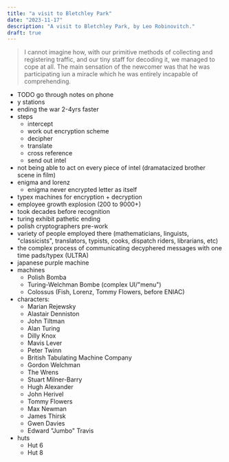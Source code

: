 ```yaml
---
title: "a visit to Bletchley Park"
date: "2023-11-17"
description: "A visit to Bletchley Park, by Leo Robinovitch."
draft: true
---
```


> I cannot imagine how, with our primitive methods of collecting and registering traffic, and our tiny staff for
> decoding it, we managed to cope at all. The main sensation of the newcomer was that he was participating iun a miracle
> which he was entirely incapable of comprehending.

- TODO go through notes on phone
- y stations
- ending the war 2-4yrs faster
- steps
  - intercept
  - work out encryption scheme
  - decipher
  - translate
  - cross reference
  - send out intel
- not being able to act on every piece of intel (dramatacized brother scene in film)
- enigma and lorenz
  - enigma never encrypted letter as itself
- typex machines for encryption + decryption
- employee growth explosion (200 to 9000+)
- took decades before recognition
- turing exhibit pathetic ending
- polish cryptographers pre-work
- variety of people employed there (mathematicians, linguists, "classicists", translators, typists, cooks, dispatch
  riders, librarians, etc)
- the complex process of communicating decyphered messages with one time pads/typex (ULTRA)
- japanese purple machine
- machines
  - Polish Bomba
  - Turing-Welchman Bombe (complex UI/"menu")
  - Colossus (Fish, Lorenz, Tommy Flowers, before ENIAC)
- characters:
  - Marian Rejewsky
  - Alastair Denniston
  - John Tiltman
  - Alan Turing
  - Dilly Knox
  - Mavis Lever
  - Peter Twinn
  - British Tabulating Machine Company
  - Gordon Welchman
  - The Wrens
  - Stuart Milner-Barry
  - Hugh Alexander
  - John Herivel
  - Tommy Flowers
  - Max Newman
  - James Thirsk
  - Gwen Davies
  - Edward "Jumbo" Travis
- huts
  - Hut 6
  - Hut 8
